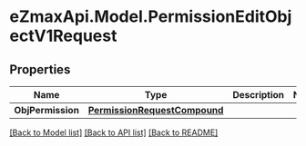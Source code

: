 
# eZmaxApi.Model.PermissionEditObjectV1Request

## Properties

Name | Type | Description | Notes
------------ | ------------- | ------------- | -------------
**ObjPermission** | [**PermissionRequestCompound**](PermissionRequestCompound.md) |  | 

[[Back to Model list]](../README.md#documentation-for-models)
[[Back to API list]](../README.md#documentation-for-api-endpoints)
[[Back to README]](../README.md)

